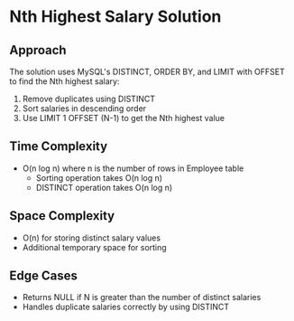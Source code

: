 # Nth Highest Salary Solution

## Approach
The solution uses MySQL's DISTINCT, ORDER BY, and LIMIT with OFFSET to find the Nth highest salary:

1. Remove duplicates using DISTINCT
2. Sort salaries in descending order
3. Use LIMIT 1 OFFSET (N-1) to get the Nth highest value

## Time Complexity
- O(n log n) where n is the number of rows in Employee table
  - Sorting operation takes O(n log n)
  - DISTINCT operation takes O(n log n)

## Space Complexity
- O(n) for storing distinct salary values
- Additional temporary space for sorting

## Edge Cases
- Returns NULL if N is greater than the number of distinct salaries
- Handles duplicate salaries correctly by using DISTINCT
    